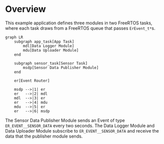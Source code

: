 # Overview

This example application defines three modules in two FreeRTOS tasks, where each
task draws from a FreeRTOS queue that passes `ErEvent_t*`s.

```mermaid
graph LR
    subgraph app_task[App Task]
        mdl[Data Logger Module]
        mdu[Data Uploader Module]
    end

    subgraph sensor_task[Sensor Task]
        msdp[Sensor Data Publisher Module]
    end

    er[Event Router]

    msdp -->|1| er
    er   -->|2| mdl
    mdl  -->|3| er
    er   -->|4| mdu
    mdu  -->|5| er
    er   -->|6| msdp
```

The Sensor Data Publisher Module sends an Event of type `ER_EVENT__SENSOR_DATA`
every two seconds. The Data Logger Module and Data Uploader Module subscribe to
`ER_EVENT__SENSOR_DATA` and receive the data that the publisher module sends.
